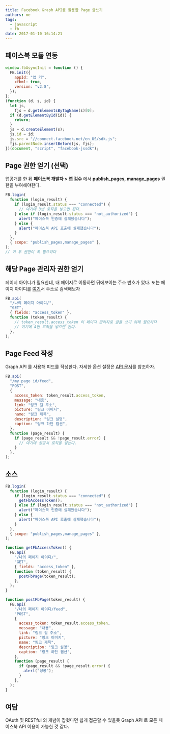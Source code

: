 ```yaml
---
title: Facebook Graph API를 활용한 Page 글쓰기
authors: me
tags:
  - javascript
  - fb
date: 2017-01-10 16:14:21
---
```


## 페이스북 모듈 연동

```javascript
window.fbAsyncInit = function () {
  FB.init({
    appId: "앱 키",
    xfbml: true,
    version: "v2.8",
  });
};
(function (d, s, id) {
  let js,
    fjs = d.getElementsByTagName(s)[0];
  if (d.getElementById(id)) {
    return;
  }
  js = d.createElement(s);
  js.id = id;
  js.src = "//connect.facebook.net/en_US/sdk.js";
  fjs.parentNode.insertBefore(js, fjs);
})(document, "script", "facebook-jssdk");
```

## Page 권한 얻기 (선택)

앱공개를 한 뒤 **페이스북 개발자 > 앱 검수** 에서 **publish_pages, manage_pages** 권한을 부여해야한다.

```javascript
FB.login(
  function (login_result) {
    if (login_result.status === "connected") {
      // 여기에 3번 로직을 넣으면 된다.
    } else if (login_result.status === "not_authorized") {
      alert("페이스북 인증에 실패했습니다");
    } else {
      alert("페이스북 API 호출에 실패했습니다");
    }
  },
  { scope: "publish_pages,manage_pages" },
);
// 이 두 권한이 꼭 필요하다
```

## 해당 Page 관리자 권한 얻기

페이지 아이디가 필요한데, 내 페이지로 이동하면 뒤에보이는 주소 번호가 있다.
또는 페이지 아이디를 [여기](http://findmyfbid.com/)서 주소로 검색해보자

```javascript
FB.api(
  "/나의 페이지 아이디/",
  "GET",
  { fields: "access_token" },
  function (token_result) {
    // token_result.access_token 이 페이지 관리자로 글을 쓰기 위해 필요하다
    // 여기에 4번 로직을 넣으면 된다.
  },
);
```

## Page Feed 작성

Graph API 를 사용해 피드를 작성한다.
자세한 옵션 설정은 [API 문서](https://developers.facebook.com/docs/graph-api/reference/v2.8/page/feed)를 참조하자.

```javascript
FB.api(
  "/my page id/feed",
  "POST",
  {
    access_token: token_result.access_token,
    message: "내용",
    link: "링크 걸 주소",
    picture: "링크 이미지",
    name: "링크 제목",
    description: "링크 설명",
    caption: "링크 하단 캡션",
  },
  function (page_result) {
    if (page_result && !page_result.error) {
      // 여기에 성공시 로직을 넣는다.
    }
  },
);
```

## 소스

```js
FB.login(
  function (login_result) {
    if (login_result.status === "connected") {
      getFbAccessToken();
    } else if (login_result.status === "not_authorized") {
      alert("페이스북 인증에 실패했습니다");
    } else {
      alert("페이스북 API 호출에 실패했습니다");
    }
  },
  { scope: "publish_pages,manage_pages" },
);

function getFbAccessToken() {
  FB.api(
    "/나의 페이지 아이디/",
    "GET",
    { fields: "access_token" },
    function (token_result) {
      postFbPage(token_result);
    },
  );
}

function postFbPage(token_result) {
  FB.api(
    "/나의 페이지 아이디/feed",
    "POST",
    {
      access_token: token_result.access_token,
      message: "내용",
      link: "링크 걸 주소",
      picture: "링크 이미지",
      name: "링크 제목",
      description: "링크 설명",
      caption: "링크 하단 캡션",
    },
    function (page_result) {
      if (page_result && !page_result.error) {
        alert("성공");
      }
    },
  );
}
```

## 여담

OAuth 및 RESTful 의 개념이 잡혔다면 쉽게 접근할 수 있을듯
Graph API 로 모든 페이스북 API 이용이 가능한 것 같다.
